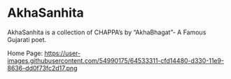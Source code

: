 # AkhaSanhita
AkhaSanhita is a collection of CHAPPA’s by “AkhaBhagat”- A Famous 
Gujarati poet.

Home Page:
https://user-images.githubusercontent.com/54990175/64533311-cfd14480-d330-11e9-8636-dd0f73fc2d17.png


